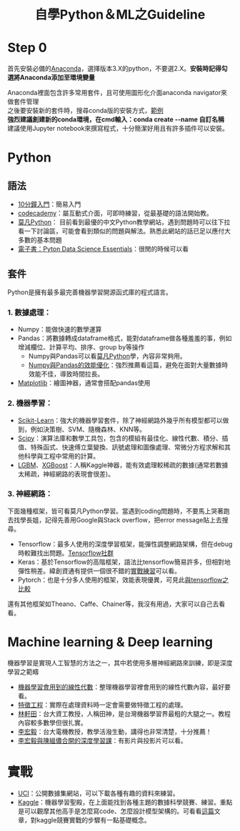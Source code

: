 
# <center>自學Python＆ML之Guideline

# Step 0
首先安裝必備的[Anaconda](https://www.anaconda.com/download/#macos)，選擇版本3.X的python，不要選2.X。**安裝時記得勾選將Anaconda添加至環境變量**<br>

Anaconda裡面包含許多常用套件，且可使用圖形化介面anaconda navigator來做套件管理<br>
之後要安裝新的套件時，搜尋conda版的安裝方式，[範例](https://anaconda.org/anaconda/seaborn)<br>
**強烈建議創建新的conda環境，在cmd輸入：conda create --name 自訂名稱**<br>
建議使用Jupyter notebook來撰寫程式，十分簡潔好用且有許多插件可以安裝。

# Python
## 語法
* [10分鐘入門](http://tech-marsw.logdown.com/blog/2014/09/03/getting-started-with-python-in-ten-minute)：簡易入門<br>
* [codecademy](https://www.codecademy.com/learn/learn-python)：屬互動式介面，可即時練習，從最基礎的語法開始教。<br>
* [莫凡Python](https://morvanzhou.github.io/tutorials/python-basic/basic/)：
目前看到最優的中文Python教學網站，遇到問題時可以往下拉看一下討論區，可能會看到類似的問題與解法。熟悉此網站的話已足以應付大多數的基本問題<br>
* [電子書：Pyton Data Science Essentials](https://drive.google.com/file/d/0ByWScuX6orvdZExQWUVCUlRxQkE/view)：很閒的時候可以看<br>

## 套件
Python是擁有最多最完善機器學習開源函式庫的程式語言。
### 1. 數據處理：
* Numpy：能做快速的數學運算<br>
* Pandas：將數據轉成dataframe格式，能對dataframe做各種羞羞的事，例如增減欄位、計算平均、排序、group by等操作
  * Numpy與Pandas可以看[莫凡Python](https://morvanzhou.github.io/tutorials/data-manipulation/np-pd/)學，內容非常夠用。
  * [Numpy與Pandas的效能優化](https://github.com/mm-mansour/Fast-Pandas)：強烈推薦看這篇，避免在面對大量數據時效能不佳，導致時間拉長。
* [Matplotlib](https://morvanzhou.github.io/tutorials/data-manipulation/plt/)：繪圖神器，通常會搭配pandas使用

### 2. 機器學習：
* [Scikit-Learn](https://morvanzhou.github.io/tutorials/machine-learning/sklearn/)：強大的機器學習套件，除了神經網路外幾乎所有模型都可以做到，例如決策樹、SVM、隨機森林、KNN等。<br>
* [Scipy](https://www.scipy.org/install.html)：演算法庫和數學工具包，包含的模組有最佳化、線性代數、積分、插值、特殊函式、快速傅立葉變換、訊號處理和圖像處理、常微分方程求解和其他科學與工程中常用的計算。<br>
* [LGBM](https://github.com/Microsoft/LightGBM)、[XGBoost](https://medium.com/@yehjames/資料分析-機器學習-第5-2講-kaggle機器學習競賽神器xgboost介紹-1c8f55cffcc)：人稱Kaggle神器，能有效處理較稀疏的數據(通常若數據太稀疏，神經網路的表現會很差)。

### 3. 神經網路：
下面幾種框架，皆可看莫凡Python學習。當遇到coding問題時，不要馬上哭著跑去找學長姐，記得先善用Google與Stack overflow，把error message貼上去搜尋。<br>
* Tensorflow：最多人使用的深度學習框架，能彈性調整網路架構，但在debug時較難找出問題。[Tensorflow社群](http://www.tensorflownews.com)
* Keras：基於Tensorflow的高階框架，語法比tensorflow簡易許多，但相對地彈性稍差。緯創資通有提供一個很不錯的[實戰練習](https://github.com/erhwenkuo/deep-learning-with-keras-notebooks)可以看。
* Pytorch：也是十分多人使用的框架，效能表現優異，可見此[與tensorflow之比較](https://www.leiphone.com/news/201708/Npflmddi8OGbnJHi.html)<br>

還有其他框架如Theano、Caffe、Chainer等，我沒有用過，大家可以自己去看看。

# Machine learning & Deep learning
機器學習是實現人工智慧的方法之一，其中若使用多層神經網路來訓練，即是深度學習之範疇<br>
* [機器學習會用到的線性代數](https://www.youtube.com/playlist?list=PLPq6UM7IeBiHepqeGmaOGdDDV85CowG-7)：整理機器學習裡會用到的線性代數內容，最好要看。
* [特徵工程](https://read01.com/oxJ4E3.html#.Wr8nrmbW4xc)：實際在處理資料時一定會需要做特徵工程的處理。
* [林軒田](https://www.youtube.com/watch?v=nQvpFSMPhr0&list=PLXVfgk9fNX2I7tB6oIINGBmW50rrmFTqf)：台大資工教授，人稱田神，是台灣機器學習界最粗的大腿之一。教程內容較多數學但很扎實。
* [李宏毅](https://www.youtube.com/watch?v=CXgbekl66jc&list=PLJV_el3uVTsPy9oCRY30oBPNLCo89yu49)：台大電機教授，教學活潑生動，講得也非常清楚，十分推薦！
* [李宏毅與陳縕儂合開的深度學習課](https://www.csie.ntu.edu.tw/~yvchen/f106-adl/syllabus)：有影片與投影片可以看。

# 實戰
* [UCI](http://archive.ics.uci.edu/ml/datasets.html)：公開數據集網站，可以下載各種有趣的資料來練習。
* [Kaggle](https://www.kaggle.com)：機器學習聖殿，在上面能找到各種主題的數據科學競賽、練習。重點是可以觀摩其他高手是怎麼寫code、怎麼設計模型架構的。可看看[這篇](https://www.jianshu.com/p/32def2294ae6)文章，對kaggle競賽實戰的步驟有一點基礎概念。

